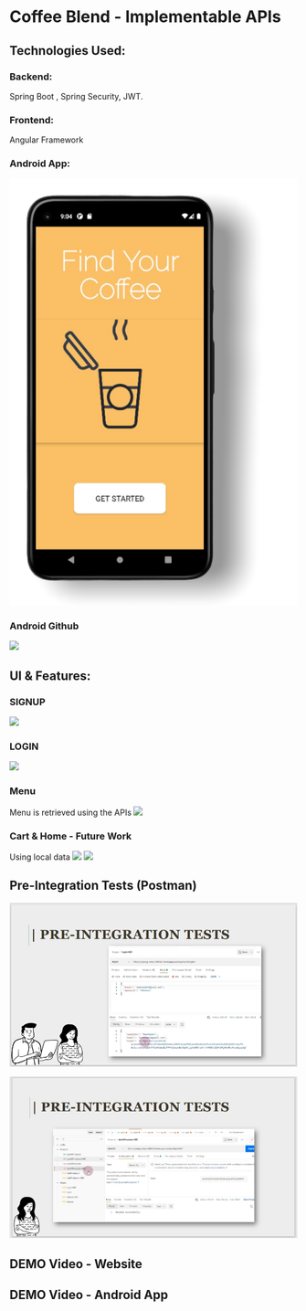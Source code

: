 # Coffee Blend - Implementable APIs

## Technologies Used:
 ### Backend:
  Spring Boot , Spring Security, JWT.
 ### Frontend:
Angular Framework
 ### Android App:

![](Pictures/PhotoRoom_20220818_094442.png)
### **Android Github**

![](Pictures/androidgithub.png)

## UI & Features:

###  SIGNUP
![](../Static/signup.jpeg)
### LOGIN
![](../Static/login.png)

### Menu 
Menu is retrieved using the APIs
![](../Static/menu.png)

### Cart & Home - Future Work

Using local data
![](../Static/cart.png)
![](../Static/home.png)

## Pre-Integration Tests (Postman)
![img_2.png](img_2.png)

![img_3.png](img_3.png)

## DEMO Video - Website


## DEMO Video - Android App


